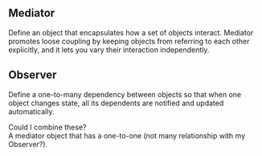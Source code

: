 ## Mediator

Define an object that encapsulates how a set of objects interact. Mediator promotes loose coupling by keeping objects from referring to each other explicitly, and it lets you vary their interaction independently.

## Observer

Define a one-to-many dependency between objects so that when one object changes state, all its dependents are notified and updated automatically.

Could I combine these?  
   A mediator object that has a one-to-one (not many relationship with my Observer?).

   


